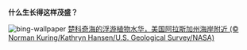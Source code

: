 
**什么生长得这样茂盛？**

![bing-wallpaper](https://www.bing.com/th?id=OHR.ChukchiSea_ZH-CN7218471261_1920x1080.jpg)
[楚科奇海的浮游植物水华，美国阿拉斯加州海岸附近 (© Norman Kuring/Kathryn Hansen/U.S. Geological Survey/NASA)](https://www.bing.com/search?q=%E6%B5%AE%E6%B8%B8%E6%A4%8D%E7%89%A9%E6%B0%B4%E5%8D%8E&amp;form=hpcapt&amp;mkt=zh-cn)
  